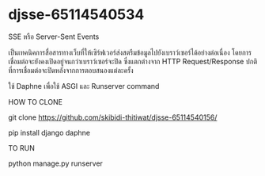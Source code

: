 # djsse-65114540534
SSE หรือ Server-Sent Events


เป็นเทคนิคการสื่อสารทางเว็บที่ให้เซิร์ฟเวอร์ส่งสตรีมข้อมูลไปยังเบราว์เซอร์ได้อย่างต่อเนื่อง โดยการเชื่อมต่อจะยังคงเปิดอยู่จนกว่าเบราว์เซอร์จะปิด ซึ่งแตกต่างจาก HTTP Request/Response ปกติที่การเชื่อมต่อจะปิดหลังจากการตอบสนองแต่ละครั้ง

ใช้ Daphne เพื่อใช้ ASGI และ Runserver command


HOW TO CLONE 


git clone https://github.com/skibidi-thitiwat/djsse-65114540156/


pip install django daphne


TO RUN


python manage.py runserver
